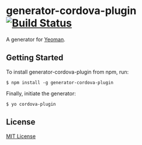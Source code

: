 # generator-cordova-plugin [![Build Status](https://secure.travis-ci.org/lholmquist/generator-cordova-plugin.png?branch=master)](https://travis-ci.org/lholmquist/generator-cordova-plugin)

A generator for [Yeoman](http://yeoman.io).


## Getting Started

To install generator-cordova-plugin from npm, run:

```
$ npm install -g generator-cordova-plugin
```

Finally, initiate the generator:

```
$ yo cordova-plugin
```

## License

[MIT License](http://en.wikipedia.org/wiki/MIT_License)
